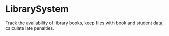# LibrarySystem
Track the availability of library books, keep files with book and student data, calculate late penalties.
